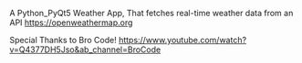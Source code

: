 A Python_PyQt5 Weather App,
That fetches real-time weather data from an API https://openweathermap.org

Special Thanks to Bro Code! 
https://www.youtube.com/watch?v=Q4377DH5Jso&ab_channel=BroCode
